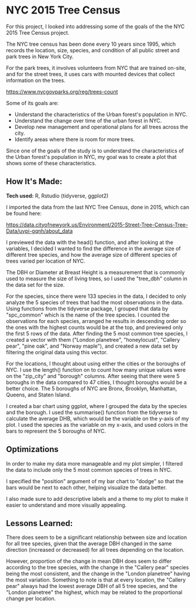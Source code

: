 # NYC 2015 Tree Census
For this project, I looked into addressing some of the goals of the the NYC 2015 Tree Census project.

The NYC tree census has been done every 10 years since 1995, which records 
the location, size, species, and condition of all public street and park trees 
in New York City. 

For the park trees, it involves volunteers from NYC that are trained on-site, 
and for the street trees, it uses cars with mounted devices that collect 
information on the trees.

https://www.nycgovparks.org/reg/trees-count

Some of its goals are:

- Understand the characteristics of the Urban forest's population in NYC.
- Understand the change over time of the urban forest in NYC.
- Develop new management and operational plans for all trees across the city.
- Identify areas where there is room for more trees.

Since one of the goals of the study is to understand the characteristics of the
Urban forest's population in NYC, my goal was to create a plot that shows
some of these characteristics.


## How It's Made:

**Tech used:** R, Rstudio (tidyverse, ggplot2)

I imported the data from the last NYC Tree Census, done in 2015, which can be found here:

https://data.cityofnewyork.us/Environment/2015-Street-Tree-Census-Tree-Data/uvpi-gqnh/about_data

I previewed the data with the head() function, and after looking at the variables, I decided I wanted to find the difference in the average size of different tree species, and how the average size of different species of trees varied per location of NYC.

The DBH or Diameter at Breast Height is a measurement that is commonly used to measure the size of living trees, so I used the "tree_dbh" column in the data set for the size. 

For the species, since there were 133 species in the data, I decided to only analyze the 5 species of trees that had the most observations in the data. Using functions from the tidyverse package, I grouped that data by "spc_common" which is the name of the tree species. I counted the observations for each species, arranged he results in descending order so the ones with the highest counts would be at the top, and previewed only the first 5 rows of the data. After finding the 5 most common tree species, I created a vector with them ("London planetree", "honeylocust", "Callery pear", "pine oak", and "Norway maple"), and created a new data set by filtering the original data using this vector.

For the locations, I thought about using either the cities or the boroughs of NYC. I use the length() function on to count how many unique values were on the "zip_city" and "borough" columns. After seeing that there were 5 boroughs in the data compared to 47 cities, I thought boroughs would be a better choice. The 5 boroughs of NYC are Bronx, Brooklyn, Manhattan, Queens, and Staten Island. 

I created a bar chart using ggplot, where I grouped the data by the species and the borough. I used the summarise() function from the tidyverse to calculate the average DHB, which would be the variable on the y-axis of my plot. I used the species as the variable on my x-axis, and used colors in the bars to represent the 5 boroughs of NYC. 


## Optimizations

In order to make my data more manageable and my plot simpler, I filtered the data to include only the 5 most common species of trees in NYC.

I specified the "position" argument of my bar chart to "dodge" so that the bars would be next to each other, helping visualize the data better.

I also made sure to add descriptive labels and a theme to my plot to make it easier to understand and more visually appealing.



## Lessons Learned:

There does seem to be a significant relationship between size and location for all tree species, given that the average DBH changed in the same direction (increased or decreased) for all trees depending on the location.

However, proportion of the change in mean DBH does seem to differ according to the tree species, with the change in the "Callery pear" species being the most consistent, and the change in the "London planetree" having the most variation. Something to note is that at every location, the "Callery pear" always had the lowest average DBH of all 5 tree species, and the "London planetree" the highest, which may be related to the proportional change per location.
